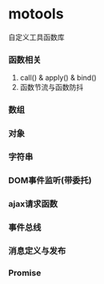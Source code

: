 # motools
自定义工具函数库
### 函数相关
1. call() & apply() & bind()
2. 函数节流与函数防抖
### 数组
### 对象
### 字符串
### DOM事件监听(带委托)
### ajax请求函数
### 事件总线
### 消息定义与发布
### Promise

